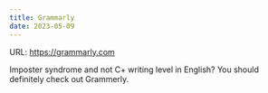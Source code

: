 ```yaml
---
title: Grammarly
date: 2023-05-09
---
```


URL: https://grammarly.com

Imposter syndrome and not C+ writing level in English? You should definitely check out Grammerly.

